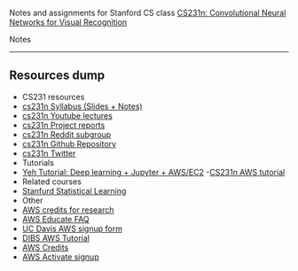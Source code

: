 
Notes and assignments for Stanford CS class [CS231n: Convolutional Neural Networks for Visual Recognition](http://vision.stanford.edu/teaching/cs231n/)

Notes

----
## Resources dump
- CS231 resources
 - [cs231n Syllabus (Slides + Notes)](http://cs231n.stanford.edu/syllabus.html)
 - [cs231n Youtube lectures](https://www.youtube.com/playlist?list=PLLvH2FwAQhnpj1WEB-jHmPuUeQ8mX-XXG)
 - [cs231n Project reports](http://cs231n.stanford.edu/reports.html)
 - [cs231n Reddit subgroup](https://www.reddit.com/r/cs231n/)
 - [cs231n Github Repository](https://github.com/cs231n/cs231n.github.io)
 - [cs231n Twitter](https://twitter.com/cs231n)
- Tutorials
 - [Yeh Tutorial: Deep learning + Jupyter + AWS/EC2](http://efavdb.com/deep-learning-with-jupyter-on-aws/)
 -[CS231n AWS tutorial](http://cs231n.github.io/aws-tutorial/)
- Related courses
 - [Stanfurd Statistical Learning](http://online.stanford.edu/course/statistical-learning-self-paced)
- Other
 - [AWS credits for research](https://aws.amazon.com/research-credits/faq/)
 - [AWS Educate FAQ](https://www.awseducate.com/faqs?app=2)
 - [UC Davis AWS signup form](http://itcatalog.ucdavis.edu/form/uc-davis-aws-signup-form)
 - [DIBS AWS Tutorial](http://dib-training.readthedocs.io/en/pub/2016-03-03-aws-br.html)
 - [AWS Credits](https://aws.amazon.com/awscredits/)
 - [AWS Activate signup](https://aws.amazon.com/activate/event/ngl16hck/)
